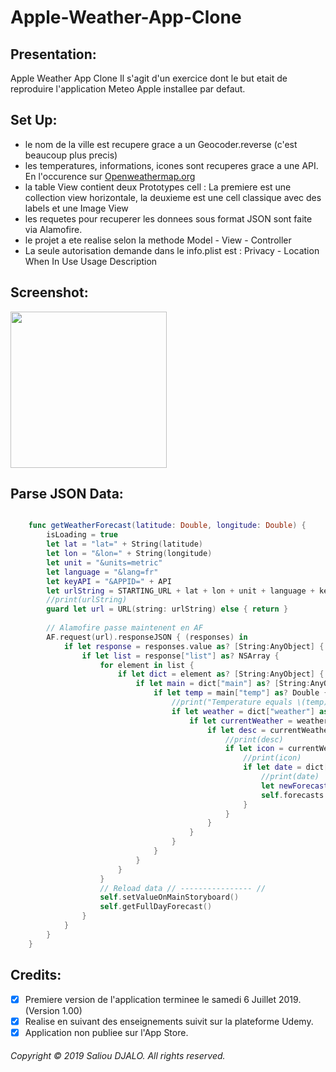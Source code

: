 # Apple-Weather-App-Clone

## Presentation: 
Apple Weather App Clone
Il s'agit d'un exercice dont le but etait de reproduire l'application Meteo Apple installee par defaut.

## Set Up:
- le nom de la ville est recupere grace a un Geocoder.reverse (c'est beaucoup plus precis)
- les temperatures, informations, icones sont recuperes grace a une API. En l'occurence sur [Openweathermap.org](https://openweathermap.org)
- la table View contient deux Prototypes cell : La premiere est une collection view horizontale, la deuxieme est une cell classique avec des labels et une Image View
- les requetes pour recuperer les donnees sous format JSON sont faite via Alamofire.
- le projet a ete realise selon la methode Model - View - Controller
- La seule autorisation demande dans le info.plist est : Privacy - Location When In Use Usage Description

## Screenshot:

<p align="left">
<img src="https://user-images.githubusercontent.com/46055179/60755642-7c2a3e00-a003-11e9-9148-6ae27279e91e.jpeg" width="250">
</p>

## Parse JSON Data:
```swift

    func getWeatherForecast(latitude: Double, longitude: Double) {
        isLoading = true
        let lat = "lat=" + String(latitude)
        let lon = "&lon=" + String(longitude)
        let unit = "&units=metric"
        let language = "&lang=fr"
        let keyAPI = "&APPID=" + API
        let urlString = STARTING_URL + lat + lon + unit + language + keyAPI
        //print(urlString)
        guard let url = URL(string: urlString) else { return }
        
        // Alamofire passe maintenent en AF
        AF.request(url).responseJSON { (responses) in
            if let response = responses.value as? [String:AnyObject] {
                if let list = response["list"] as? NSArray {
                    for element in list {
                        if let dict = element as? [String:AnyObject] {
                            if let main = dict["main"] as? [String:AnyObject] {
                                if let temp = main["temp"] as? Double {
                                    //print("Temperature equals \(temp)")
                                    if let weather = dict["weather"] as? NSArray, weather.count > 0 {
                                        if let currentWeather = weather[0] as? [String:AnyObject] {
                                            if let desc = currentWeather["description"] as? String {
                                                //print(desc)
                                                if let icon = currentWeather["icon"] as? String {
                                                    //print(icon)
                                                    if let date = dict["dt_txt"] as? String {
                                                        //print(date)
                                                        let newForecast = Forecast(temperature: temp, date: date, icon: icon, desc: desc)
                                                        self.forecasts.append(newForecast)
                                                    }
                                                }
                                            }
                                        }
                                    }
                                }
                            }
                        }
                    }
                    // Reload data // ---------------- //
                    self.setValueOnMainStoryboard()
                    self.getFullDayForecast()
                }
            }
        }
    }

```

## Credits: 
- [x] Premiere version de l'application terminee le samedi 6 Juillet 2019. (Version 1.00)
- [x] Realise en suivant des enseignements suivit sur la plateforme Udemy.
- [x] Application non publiee sur l'App Store.

###### Copyright © 2019 Saliou DJALO. All rights reserved.


